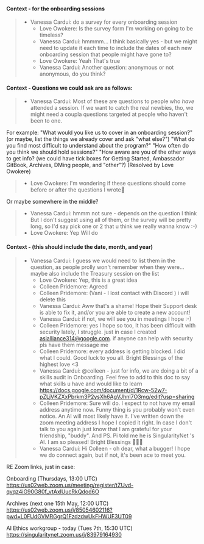 #### Context - for the onboarding sessions
> * Vanessa Cardui: do a survey for every onboarding session
>   - Love Owokere: Is the survey form I'm working on going to be timeless?
>   - Vanessa Cardui: hmmmm... I think basically yes - but we might need to update it each time to include the dates of each new onboarding session that people might have gone to?
>   - Love Owokere: Yeah 
That's true
>   - Vanessa Cardui: Another question: anonymous or not anonymous, do you think?
> 
#### Context - Questions we could ask are as follows:
> * Vanessa Cardui: Most of these are questions to people who *have* attended a session. If we want to catch the real newbies, tho, we might need a coupla questions targeted at people who haven't been to one.
 
For example:
"What would you like us to cover in an onboarding session?" (or maybe, list the things we already cover and ask "what else?") "What do you find most difficult to understand about the program?" "How often do you think we should hold sessions?" "How aware are you of the other ways to get info? (we could have tick boxes for Getting Started, Ambassador GitBook, Archives, DMing people, and "other"?) (Resolved by Love Owokere)
>   - Love Owokere: I'm wondering if these questions should come before or after the questions I wrote🤔

Or maybe somewhere in the middle?
>   - Vanessa Cardui: hmmm not sure - depends on the question I think
But I don't suggest using all of them, or the survey will be pretty long, so I'd say pick one or 2 that u think we really wanna know :-)
>   - Love Owokere: Yep 
Will do
> 
#### Context - (this should include the date, month, and year)
> * Vanessa Cardui: I guess we would need to list them in the question, as people prolly won't remember when they were...
maybe also include the Treasury session on the list
>   - Love Owokere: Yep, this is a great idea
>   - Colleen Pridemore: Agreed
>   - Colleen Pridemore: (Vani - I lost contact with Discord ) i will delete this
>   - Vanessa Cardui: Aww that's a shame! Hope their Support desk is able to fix it, and/or you are able to create a new account!
>   - Vanessa Cardui: if not, we will see you in meetings I hope :-)
>   - Colleen Pridemore: yes I hope so too,  It has been difficult with security lately, I struggle.  just in case I created asialliance314@google.com. if anyone can help with security pls have them message me
>   - Colleen Pridemore: every address is getting blocked.  I did what I could.  Good luck to you all.  Bright Blessings of the highest love <3
>   - Vanessa Cardui: @colleen - just for info, we are doing a bit of a skills audit in Onboarding. Feel free to add to this doc to say what skills u have and would like to learn https://docs.google.com/document/d/1Rcw-52w7-pZLjVKZXxPbrkm3P2ysXh6AgVJhnl7O3mg/edit?usp=sharing
>   - Colleen Pridemore: Sure will do. I expect to not have my email address anytime now. Funny thing is you probably won't even notice. An AI will most likely have it.  I've written down the zoom meeting address I hope I copied it right. In case I don't talk to you again just know that I am grateful for your friendship, "buddy".  And PS. Pi told me he is SingularityNet 's AI. I am so pleased! Bright Blessings 🦋✨💫
>   - Vanessa Cardui: Hi Colleen - oh dear, what a bugger! I hope we do connect again, but if not, it's been ace to meet you.

RE Zoom links, just in case:

Onboarding (Thursdays, 13:00 UTC) https://us02web.zoom.us/meeting/register/tZUvd-qvqz4iG90G80f_vtAxlUucRkQdod6O

Archives (next one 15th May, 12:00 UTC) https://us02web.zoom.us/j/85054602116?pwd=L0FUdGVMRGgrQ1FzdzdwUkFHWUF3UT09

AI Ethics workgroup - today (Tues 7th, 15:30 UTC) https://singularitynet.zoom.us/j/83979164930
> 
